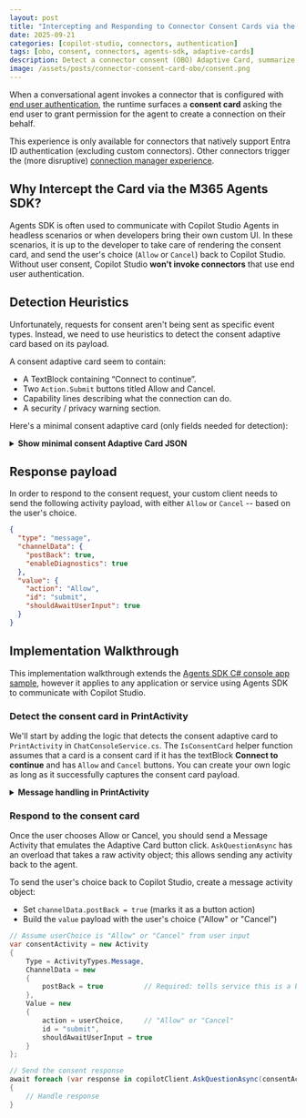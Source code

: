 ```yaml
---
layout: post
title: "Intercepting and Responding to Connector Consent Cards via the Agents SDK"
date: 2025-09-21
categories: [copilot-studio, connectors, authentication]
tags: [obo, consent, connectors, agents-sdk, adaptive-cards]
description: Detect a connector consent (OBO) Adaptive Card, summarize it, and submit Allow or Cancel.
image: /assets/posts/connector-consent-card-obo/consent.png
---
```


When a conversational agent invokes a connector that is configured with [end user authentication](https://learn.microsoft.com/en-us/microsoft-copilot-studio/configure-enduser-authentication), the runtime surfaces a **consent card** asking the end user to grant permission for the agent to create a connection on their behalf.

This experience is only available for connectors that natively support Entra ID authentication (excluding custom connectors). Other connectors trigger the (more disruptive) [connection manager experience](https://learn.microsoft.com/en-us/microsoft-copilot-studio/authoring-connections#view-connections-on-the-connection-settings-page).


## Why Intercept the Card via the M365 Agents SDK?

Agents SDK is often used to communicate with Copilot Studio Agents in headless scenarios or when developers bring their own custom UI. In these scenarios, it is up to the developer to take care of rendering the consent card, and send the user's choice (`Allow` or `Cancel`) back to Copilot Studio. Without user consent, Copilot Studio **won't invoke connectors** that use end user authentication.

## Detection Heuristics

Unfortunately, requests for consent aren't being sent as specific event types. Instead, we need to use heuristics to detect the consent adaptive card based on its payload.

A consent adaptive card seem to contain:
- A TextBlock containing “Connect to continue”.
- Two `Action.Submit` buttons titled Allow and Cancel.
- Capability lines describing what the connection can do.
- A security / privacy warning section.

Here's a minimal consent adaptive card (only fields needed for detection):

<details markdown="1">
<summary><strong>Show minimal consent Adaptive Card JSON</strong></summary>

```json
{
  "type": "AdaptiveCard",
  "version": "1.5",
  "$schema": "http://adaptivecards.io/schemas/adaptive-card.json",
  "body": [
    { "type": "TextBlock", "text": "Connect to continue", "size": "Medium", "weight": "Bolder", "wrap": true },
    { "type": "TextBlock", "text": "I'll use your credentials to connect and get the information you need.", "wrap": true },
    { "type": "ColumnSet", "columns": [
        { "type": "Column", "width": "auto" },
        { "type": "Column", "width": "stretch", "items": [
            { "type": "TextBlock", "text": "Office 365 Users", "weight": "Bolder", "wrap": true }
        ]}
      ]},
    { "type": "TextBlock", "text": "This connection can:", "wrap": true },
    { "type": "TextBlock", "id": "capability0", "text": "- Get my profile (V2)", "wrap": true },
    { "type": "TextBlock", "id": "securityWarning", "isSubtle": true, "text": "Connecting to other services with your credentials may expose your data to privacy and security risks.", "wrap": true },
    { "type": "ActionSet", "actions": [
        { "type": "Action.Submit", "title": "Allow",  "data": { "action": "Allow"  } },
        { "type": "Action.Submit", "title": "Cancel", "data": { "action": "Cancel" } }
    ]}
  ]
}
```

</details>

## Response payload

In order to respond to the consent request, your custom client needs to send the following activity payload, with either `Allow` or `Cancel` -- based on the user's choice.

```json
{
  "type": "message",
  "channelData": {
    "postBack": true,
    "enableDiagnostics": true
  },
  "value": {
    "action": "Allow",  
    "id": "submit",
    "shouldAwaitUserInput": true
  }
}
```

## Implementation Walkthrough

This implementation walkthrough extends the [Agents SDK C# console app sample](https://github.com/microsoft/Agents/tree/main/samples/dotnet/copilotstudio-client), however it applies to any application or service using Agents SDK to communicate with Copilot Studio.

### Detect the consent card in PrintActivity

We'll start by adding the logic that detects the consent adaptive card to  `PrintActivity` in `ChatConsoleService.cs`. The `IsConsentCard` helper function assumes that a card is a consent card if it has the textBlock **Connect to continue** and has `Allow` and `Cancel` buttons. You can create your own logic as long as it successfully captures the consent card payload.

<details markdown="1">
<summary><strong>Message handling in PrintActivity</strong></summary>

```csharp
// Inside your message handling (act is an IActivity)
if (act.Type == "message")
{
    var adaptiveCards = act.Attachments?
        .Where(a => a.ContentType == "application/vnd.microsoft.card.adaptive");

    if (adaptiveCards != null)
    {
        foreach (var cardAttachment in adaptiveCards)
        {
            if (cardAttachment.Content != null &&
                TryParseAdaptiveCard(cardAttachment.Content, out var cardJson) &&
                IsConsentCard(cardJson))
            {
                // Print card details (service name, capabilities, warning, etc.)
                // (omitted here for brevity)
            }
        }
    }
}

// Heuristic: headline AND both Allow + Cancel buttons.
static bool IsConsentCard(JToken card)
{
    bool hasConnectPhrase = card
        .SelectTokens("$.body[?(@.type == 'TextBlock')].text")
        .Any(t => t?.ToString().Contains("Connect to continue", StringComparison.OrdinalIgnoreCase) == true);

    var actionTitles = card
        .SelectTokens("$.body..actions[?(@.type == 'Action.Submit')].title")
        .Select(t => t.ToString())
        .ToList();

    bool hasAllowCancel =
        actionTitles.Any(t => t.Equals("Allow", StringComparison.OrdinalIgnoreCase)) &&
        actionTitles.Any(t => t.Equals("Cancel", StringComparison.OrdinalIgnoreCase));

    return hasConnectPhrase && hasAllowCancel;  
}

// Normalizes attachment content to JToken
static bool TryParseAdaptiveCard(object content, out JToken json)
{
    try
    {
        json = content switch
        {
            string s => JToken.Parse(s),
            JToken jt => jt,
            System.Text.Json.JsonElement je => JToken.Parse(je.GetRawText()),
            _ => JToken.FromObject(content)
        };
        return true;
    }
    catch
    {
        json = null!;
        return false;
    }
}
```
</details>

### Respond to the consent card

Once the user chooses Allow or Cancel, you should send a Message Activity that emulates the Adaptive Card button click. `AskQuestionAsync` has an overload that takes a raw activity object; this allows sending any activity back to the agent.

To send the user's choice back to Copilot Studio, create a message activity object: 

- Set `channelData.postBack = true` (marks it as a button action)
- Build the `value` payload with the user's choice ("Allow" or "Cancel")

```csharp
// Assume userChoice is "Allow" or "Cancel" from user input
var consentActivity = new Activity
{
    Type = ActivityTypes.Message,
    ChannelData = new
    {
        postBack = true          // Required: tells service this is a button click
    },
    Value = new
    {
        action = userChoice,     // "Allow" or "Cancel"
        id = "submit",
        shouldAwaitUserInput = true
    }
};

// Send the consent response
await foreach (var response in copilotClient.AskQuestionAsync(consentActivity, cancellationToken))
{
    // Handle response
}
```

